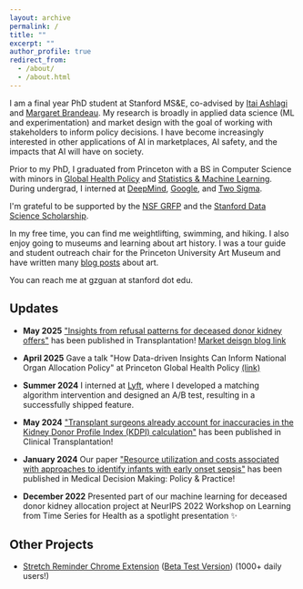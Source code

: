 ```yaml
---
layout: archive
permalink: /
title: ""
excerpt: ""
author_profile: true
redirect_from: 
  - /about/
  - /about.html
---
```

I am a final year PhD student at Stanford MS&E, co-advised by [Itai Ashlagi](https://web.stanford.edu/~iashlagi/) and [Margaret Brandeau](https://profiles.stanford.edu/margaret-brandeau). My research is broadly in applied data science (ML and experimentation) and market design with the goal of working with stakeholders to inform policy decisions. I have become increasingly interested in other applications of AI in marketplaces, AI safety, and the impacts that AI will have on society.

Prior to my PhD, I graduated from Princeton with a BS in Computer Science with minors in [Global Health Policy](https://globalhealth.princeton.edu/) and [Statistics & Machine Learning](https://csml.princeton.edu/). During undergrad, I interned at [DeepMind](https://deepmind.com/), [Google](https://google.com/), and [Two Sigma](https://www.twosigma.com).

I'm grateful to be supported by the [NSF GRFP](https://www.nsfgrfp.org/) and the [Stanford Data Science Scholarship](https://datascience.stanford.edu/programs/stanford-data-science-scholars-program).

In my free time, you can find me weightlifting, swimming, and hiking. I also enjoy going to museums and learning about art history. I was a tour guide and student outreach chair for the Princeton University Art Museum and have written many [blog posts](https://puamsab.princeton.edu/?s=grace+guan) about art.

You can reach me at gzguan at stanford dot edu.



Updates
------

* **May 2025** ["Insights from refusal patterns for deceased donor kidney offers"](https://journals.lww.com/transplantjournal/fulltext/9900/insights_from_refusal_patterns_for_deceased_donor.1089.aspx) has been published in Transplantation! [Market deisgn blog link](https://marketdesigner.blogspot.com/2025/05/the-deceased-donor-waiting-list-for.html)

* **April 2025** Gave a talk "How Data-driven Insights Can Inform National Organ Allocation Policy" at Princeton Global Health Policy [(link)](https://globalhealth.princeton.edu/events/2025/how-data-driven-insights-can-inform-national-organ-allocation-policy)

* **Summer 2024** I interned at [Lyft](https://lyft.com/), where I developed a matching algorithm intervention and designed an A/B test, resulting in a successfully shipped feature.

* **May 2024** ["Transplant surgeons already account for inaccuracies in the Kidney Donor Profile Index (KDPI) calculation"](https://pubmed.ncbi.nlm.nih.gov/38690616/) has been published in Clinical Transplantation!

* **January 2024** Our paper ["Resource utilization and costs associated with approaches to identify infants with early onset sepsis"](https://www.ncbi.nlm.nih.gov/pmc/articles/PMC10826394/) has been published in Medical Decision Making: Policy & Practice!

* **December 2022** Presented part of our machine learning for deceased donor kidney allocation project at NeurIPS 2022 Workshop on Learning from Time Series for Health as a spotlight presentation ✨






Other Projects
------
* [Stretch Reminder Chrome Extension](http://guanzgrace.github.io/stretch) ([Beta Test Version](http://guanzgrace.github.io/stretch/beta)) (1000+ daily users!)
